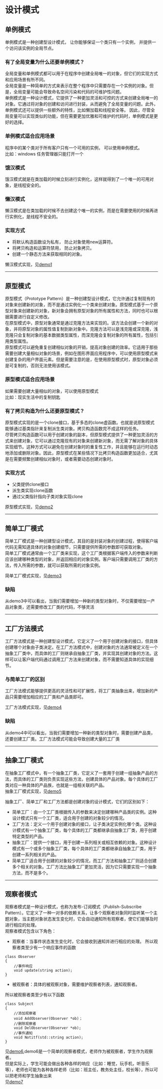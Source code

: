 
# 设计模式

## 单例模式
单例模式是一种创建型设计模式， 让你能够保证一个类只有一个实例， 并提供一个访问该实例的全局节点。
### 有了全局变量为什么还要单例模式？

全局变量和单例模式都可以用于在程序中创建全局唯一的对象，但它们的实现方式和应用场景有所不同。\
全局变量是一种简单的方式来表示在整个程序中只需要存在一个实例的对象。但是，全局变量可能会导致命名空间污染和代码的可维护性问题。\
单例模式是一种设计模式，它提供了一种更加灵活和可控的方式来创建全局唯一的对象。它通过将对象的创建和访问进行封装，从而避免了全局变量的问题。此外，单例模式还可以提供一些额外的特性，比如懒加载和线程安全等。
因此，尽管全局变量可以实现类似的功能，但在需要更加优雅和可维护的代码时，单例模式是更好的选择。
### 单例模式适合应用场景
程序中的某个类对于所有客户只有一个可用的实例， 可以使用单例模式。\
比如：windows 任务管理器只能打开一个
### 饿汉模式
饿汉模式就是在类加载的时候立刻进行实例化，这样就得到了一个唯一的可用对象，是线程安全的。
### 懒汉模式
懒汉模式是在类加载的时候不去创建这个唯一的实例，而是在需要使用的时候再进行实例化，是线程不安全的。
### 实现方式
* 将默认构造函数设为私有， 防止对象使用new运算符。
* 将拷贝构造和运算符禁用， 防止对象拷贝。
* 创建一个静态方法来获取相同的对象。


懒汉模式实现，见[demo1](https://github.com/neilyoguo/Design-Patterns-/tree/main/demo1)

***
## 原型模式
原型模式（Prototype Pattern）是一种创建型设计模式，它允许通过复制现有的对象来创建新的对象，而不是通过实例化一个类来创建对象。原型模式基于一个原型对象来创建新的对象，新对象会拥有原型对象的所有属性和方法，同时也可以根据需要进行自定义修改。\
在原型模式中，原型对象通常是通过克隆方法来实现的。该方法会创建一个新的对象，并将原型对象的属性值复制到新对象中。克隆方法可以是浅克隆或深克隆，浅克隆只会复制对象的基本数据类型属性，而深克隆会复制对象的所有属性，包括引用类型属性。\
原型模式可以避免重复创建相似对象的开销，提高对象创建的效率。它适用于那些需要创建大量相似对象的场景，例如在图形界面应用程序中，可以使用原型模式来创建复杂的用户界面元素。但是需要注意的是，在使用原型模式时，原型对象必须是可复制的，否则无法使用该模式。

### 原型模式适合应用场景
如果需要创建大量相似的对象，可以使用原型模式\
比如：现实生活中的复制钥匙

### 有了拷贝构造为什么还要原型模式？
原型模式实现的是一个clone接口，基于多态的clone虚函数。也就是说原型模式能够通过基类指针来复制派生类对象。拷贝构造函数完不成这样的任务。\
尽管拷贝构造函数可以用于创建对象的副本，但原型模式提供了一种更加灵活的方式来创建对象，它可以通过克隆现有的对象来创建新对象，而无需了解对象的具体实现细节。这种方式可以避免在创建对象时的重复性工作，并且能够在运行时动态地添加或删除对象。因此，原型模式在某些情况下比拷贝构造函数更加适合，尤其是在需要频繁创建相似对象时，或者需要动态创建对象时。

### 实现方式
* 父类提供clone接口
* 派生类实现clone函数
* 通过父类指针指向子类对象实现clone

原型模式实现，见[demo2](https://github.com/neilyoguo/Design-Patterns-/tree/main/demo2)
***


## 简单工厂模式
简单工厂模式是一种创建型设计模式，其目的是封装对象的创建过程，使得客户端代码无需知道具体的对象创建细节，只需要提供所需的参数即可获取对象。\
简单工厂模式通常由一个工厂类来实现，这个工厂类根据客户端传入的参数来判断应该创建哪种类型的对象，并返回相应的对象实例。客户端只需要调用工厂类的方法，传入所需的参数，就可以获取所需的对象实例。

简单工厂模式实现，见[demo3](https://github.com/neilyoguo/Design-Patterns-/tree/main/demo3)
### 缺陷
从demo3中可以看出，当我们需要增加一种新的类型对象时，不仅需要增加一产品对象类，还需要修改工厂类的代码，不够灵活
***
## 工厂方法模式
工厂方法模式是一种创建型设计模式，它定义了一个用于创建对象的接口，但具体创建哪个对象由子类决定。在工厂方法模式中，创建对象的方法通常被定义在一个抽象工厂类中，而具体的工厂则继承自抽象工厂类，并实现其创建对象的方法。这样可以让客户端代码通过调用工厂方法来创建对象，而不需要知道具体的实现细节。
### 与简单工厂的区别
工厂方法模式能够提供更高的灵活性和可扩展性，将工厂类抽象出来，增加新的产品只需要增加相应的工厂类和产品类即可。

工厂方法模式实现，见[demo4](https://github.com/neilyoguo/Design-Patterns-/tree/main/demo4)
### 缺陷
从demo4中可以看出，当我们需要增加一种新的类型对象时，需要创建产品类，还要创建工厂类。工厂方法模式可能会导致创建大量的工厂类
***

## 抽象工厂模式
在抽象工厂模式中，有一个抽象工厂类，它定义了一套用于创建一组抽象产品的方法，而具体的工厂类则负责实现这些方法，创建具体的产品对象。每个具体的工厂类对应一种具体的产品族，也就是一组相关联的产品。\
抽象工厂模式实现，见[demo5](https://github.com/neilyoguo/Design-Patterns-/tree/main/demo5)

抽象工厂、简单工厂和工厂方法都是创建对象的设计模式，它们的区别如下：
* 简单工厂：由一个工厂类根据传入的参数来决定创建哪种产品类的实例。这种设计模式只有一个工厂类，适合用于创建的对象较少的情况。
* 工厂方法：定义一个用于创建对象的接口，让子类决定实例化哪个类。这种设计模式有一个抽象工厂类，每个具体的工厂类都继承自抽象工厂类，用于创建特定类型的产品。
* 抽象工厂：提供一个接口，用于创建一系列相关或相互依赖的对象。这种设计模式有一个或多个抽象工厂类，每个具体的工厂类都继承自抽象工厂类，用于创建一系列相关的产品。
* 简单工厂适合用于创建的对象较少的情况，而工厂方法和抽象工厂则适合创建多个相关的对象。工厂方法比抽象工厂更加灵活，因为它只需要实现一个抽象方法，而不是多个。
***
## 观察者模式
观察者模式是一种设计模式，也称为发布-订阅模式（Publish-Subscribe Pattern）。它定义了一种一对多的依赖关系，让多个观察者对象同时监听某一个主题对象，当主题对象状态发生变化时，它会自动通知所有观察者，使它们能够及时进行相应的处理。\
观察者模式包含以下角色：
* 观察者：当事件状态发生变化时，它会接收到通知并进行相应的处理。
所以观察者类至少有一个响应事件的函数
```
class Observer
{
    //事件响应
    void update(string action);
}
```
* 被观察者：具体的被观察对象，需要维护观察者列表，通知观察者。

所以被观察者类至少有以下函数
```
class Subject
{
    //添加观察者
    void AddObserver(Observer *ob)；
    //删除观察者
    void DelObserver(Observer *ob);
    //事件通知
    void Notitf(std::string action);
}
```
见[demo6](https://github.com/neilyoguo/Design-Patterns-/tree/main/demo6),demo6是一个简单的观察者模式，老师作为被观察者，学生作为观察者。\
但是实际上，学生可能会做出各种各样的响应（比如：睡觉，玩手机，听音乐等），老师也可能为各种各样老师（比如：班主任，教务处主任，校长等），所以可以把老师和学生抽象出来\
见[demo7](https://github.com/neilyoguo/Design-Patterns-/tree/main/demo7)


